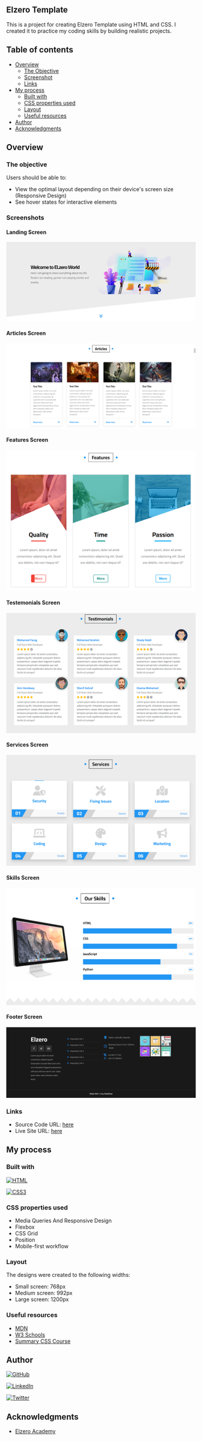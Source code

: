 ## Elzero Template
This is a project for creating Elzero Template using HTML and CSS.
I created it to practice my coding skills by building realistic projects.

## Table of contents

- [Overview](#overview)
  - [The Objective](#the-objective)
  - [Screenshot](#screenshot)
  - [Links](#links)
- [My process](#my-process)
  - [Built with](#built-with)
  - [CSS properties used](#CSS-properties-used)
  - [Layout](#Layout)
  - [Useful resources](#useful-resources)
- [Author](#author)
- [Acknowledgments](#acknowledgments)

## Overview

### The objective

Users should be able to:

- View the optimal layout depending on their device's screen size (Responsive Design)
- See hover states for interactive elements

### Screenshots

#### Landing Screen 
![Landing Screen](Screenshots/landing.png?raw=true")

#### Articles Screen 
![Articles Screen](Screenshots/articles.png?raw=true")

#### Features Screen 
![Features Screen](Screenshots/features.png?raw=true")

#### Testemonials Screen 
![Testemonials Screen](Screenshots/testemonials.png?raw=true")

#### Services Screen 
![Services Screen](Screenshots/services.png?raw=true")

#### Skills Screen 
![Skills Screen](Screenshots/skills.png?raw=true")

#### Footer Screen 
![Footer Screen](Screenshots/footer.png?raw=true")

### Links
- Source Code URL: [here](https://github.com/Abd-Elhadi/Elzero-Template)
- Live Site URL: [here](https://Abd-Elhadi.github.io/Kasper-Template/)

## My process

### Built with
[![HTML](https://img.shields.io/badge/HTML5-E34F26?style=for-the-badge&logo=html5&logoColor=white)](https://developer.mozilla.org/fr/) 

[![CSS3](https://img.shields.io/badge/CSS3-1572B6?style=for-the-badge&logo=css3&logoColor=white)](https://developer.mozilla.org/fr/docs/Web/CSS)


### CSS properties used
- Media Queries And Responsive Design
- Flexbox
- CSS Grid
- Position
- Mobile-first workflow


### Layout
The designs were created to the following widths:

- Small screen: 768px
- Medium screen: 992px
- Large screen: 1200px


### Useful resources
- [MDN](https://developer.mozilla.org/en-US/docs/Web/HTML/Element) 
- [W3 Schools](https://www.w3schools.com/TAGS/default.ASP) 
- [Summary CSS Course](https://elzero.org/category/courses/css-course/)


## Author
[![GitHub](https://img.shields.io/badge/GitHub-100000?style=for-the-badge&logo=github&logoColor=white)](https://github.com/Abd-Elhadi)

[![LinkedIn](https://img.shields.io/badge/LinkedIn-0077B5?style=for-the-badge&logo=linkedin&logoColor=white)](https://www.linkedin.com/in/abdelhadi-omar-b2a630173/)

[![Twitter](https://img.shields.io/badge/Twitter-1DA1F2?style=for-the-badge&logo=twitter&logoColor=white)](https://twitter.com/abdelhadiomarr)


## Acknowledgments
* [Elzero Academy](https://elzero.org/)
